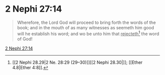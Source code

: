 # 2 Nephi 27:14

> Wherefore, the Lord God will proceed to bring forth the words of the book; and in the mouth of as many witnesses as seemeth him good will he establish his word; and wo be unto him that <u>rejecteth</u>[^a] the word of God!

[2 Nephi 27:14](https://www.churchofjesuschrist.org/study/scriptures/bofm/2-ne/27?lang=eng&id=p14#p14)


[^a]: [[2 Nephi 28.29|2 Ne. 28:29 (29–30)]][[2 Nephi 28.30|]]; [[Ether 4.8|Ether 4:8]].  
